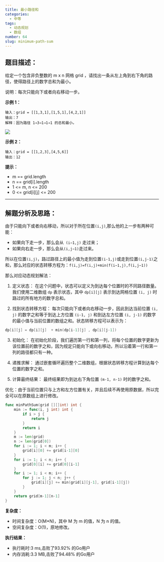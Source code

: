 ```yaml
---
title: 最小路径和
categories:
  - 中等
tags:
  - 动态规划
  - 数组
number: 64
slug: minimum-path-sum
---
```


## 题目描述：

给定一个包含非负整数的 m x n 网格 grid ，请找出一条从左上角到右下角的路径，使得路径上的数字总和为最小。

说明：每次只能向下或者向右移动一步。

**示例 1：**

```
输入：grid = [[1,3,1],[1,5,1],[4,2,1]]
输出：7
解释：因为路径 1→3→1→1→1 的总和最小。
```
![](/img/leetcode/64最小路径和/minpath.jpg)

**示例 2：**
```
输入：grid = [[1,2,3],[4,5,6]]
输出：12
```

**提示：**
- m == grid.length
- n == grid[i].length
- 1 <= m, n <= 200
- 0 <= grid[i][j] <= 200

---

## 解题分析及思路：

由于只能向下或者向右移动，所以对于所在位置`(i,j)`,那么他的上一步有两种可能：

- 如果向下走一步，那么会从` (i−1,j)` 走过来；
- 如果向右走一步，那么会从` (i,j−1) `走过来。

所以在位置`(i,j)`，路过路径上的最小值为走到位置`(i-1,j)`或走到位置`(i,j-1)`之和，那么对应的状态转移方程为：`f(i,j)=f(i,j)+min(f(i−1,j),f(i,j−1))`

那么对应动态规划解法：

1. 定义状态： 在这个问题中，状态可以定义为到达每个位置时的不同路径数量。我们使用二维数组 `dp` 表示状态，其中 `dp[i][j]` 表示到达网格位置 `(i, j)` 时路过的所有地方的数字总和。

2. 找到状态转移方程： 每次只能向下或者向右移动一步，因此到达当前位置 `(i, j)` 的数字之和等于到达上方位置 `(i-1, j)` 和到达左方位置 `(i, j-1)` 的数字的最小值与当前位置的数组之和。状态转移方程可以表示为：
```go
dp[i][j] = dp[i][j]  + min(dp[i-1][j] , dp[i][j-1])
```
3. 初始化： 在初始化阶段，我们遍历第一行和第一列，将每个位置的数字更新为该位置前的数字之和，因为规定只能向下或向右移动，所以沿着第一行和第一列的路径都只有一种。

4. 递推求解： 通过嵌套循环遍历整个二维数组，根据状态转移方程计算到达每个位置的数字之和。

5. 计算最终结果： 最终结果即为到达右下角位置 `(m-1, n-1)` 时的数字之和。

优化：由于当前位置只与上方和左方位置有关，并且后续不再使用原数据，所以完全可以在原数组上进行修改。

```go
func minPathSum(grid [][]int) int {
	min := func(i, j int) int {
		if i > j {
			return j
		}
		return i
	}
	m := len(grid)
	n := len(grid[0])
	for i := 1; i < m; i++ {
		grid[i][0] += grid[i-1][0]
	}
	for i := 1; i < n; i++ {
		grid[0][i] += grid[0][i-1]
	}
	for i := 1; i < m; i++ {
		for j := 1; j < n; j++ {
			grid[i][j] += min(grid[i][j-1], grid[i-1][j])
		}
	}
	return grid[m-1][n-1]
}
```

**复杂度：**

- 时间复杂度：O(M*N)，其中 M 为 m 的值，N 为 n 的值。
- 空间复杂度：O(1)，原地修改。

**执行结果：**

- 执行耗时:3 ms,击败了93.92% 的Go用户
- 内存消耗:3.3 MB,击败了94.48% 的Go用户
